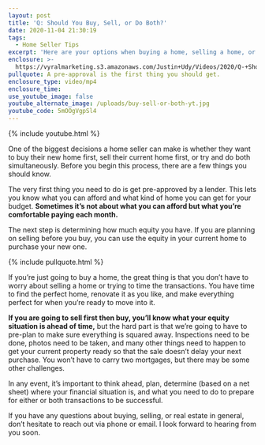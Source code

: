```yaml
---
layout: post
title: 'Q: Should You Buy, Sell, or Do Both?'
date: 2020-11-04 21:30:19
tags:
  - Home Seller Tips
excerpt: 'Here are your options when buying a home, selling a home, or both.'
enclosure: >-
  https://vyralmarketing.s3.amazonaws.com/Justin+Udy/Videos/2020/Q-+Should+You+Buy%2C+Sell%2C+or+Do+Both_.mp4
pullquote: A pre-approval is the first thing you should get.
enclosure_type: video/mp4
enclosure_time:
use_youtube_image: false
youtube_alternate_image: /uploads/buy-sell-or-both-yt.jpg
youtube_code: 5mOOgVgpSl4
---
```


{% include youtube.html %}

One of the biggest decisions a home seller can make is whether they want to buy their new home first, sell their current home first, or try and do both simultaneously. Before you begin this process, there are a few things you should know.

The very first thing you need to do is get pre-approved by a lender. This lets you know what you can afford and what kind of home you can get for your budget. **Sometimes it’s not about what you can afford but what you’re comfortable paying each month.**

The next step is determining how much equity you have. If you are planning on selling before you buy, you can use the equity in your current home to purchase your new one.

{% include pullquote.html %}

If you’re just going to buy a home, the great thing is that you don’t have to worry about selling a home or trying to time the transactions. You have time to find the perfect home, renovate it as you like, and make everything perfect for when you’re ready to move into it.&nbsp;

**If you are going to sell first then buy, you’ll know what your equity situation is ahead of time,** but the hard part is that we’re going to have to pre-plan to make sure everything is squared away. Inspections need to be done, photos need to be taken, and many other things need to happen to get your current property ready so that the sale doesn’t delay your next purchase. You won’t have to carry two mortgages, but there may be some other challenges.

In any event, it’s important to think ahead, plan, determine (based on a net sheet) where your financial situation is, and what you need to do to prepare for either or both transactions to be successful.

If you have any questions about buying, selling, or real estate in general, don’t hesitate to reach out via phone or email. I look forward to hearing from you soon.